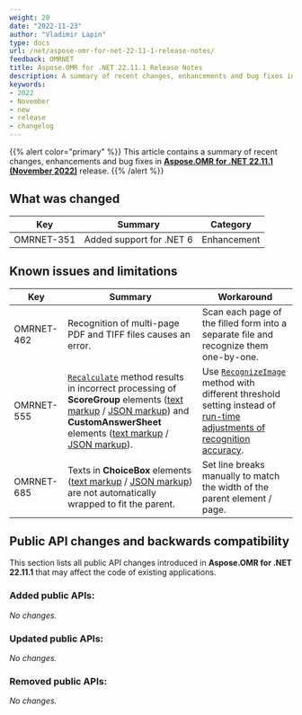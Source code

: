 ```yaml
---
weight: 20
date: "2022-11-23"
author: "Vladimir Lapin"
type: docs
url: /net/aspose-omr-for-net-22-11-1-release-notes/
feedback: OMRNET
title: Aspose.OMR for .NET 22.11.1 Release Notes
description: A summary of recent changes, enhancements and bug fixes in Aspose.OMR for .NET 22.11.1 (November 2022) release.
keywords:
- 2022
- November
- new
- release
- changelog
---
```


{{% alert color="primary" %}} 
This article contains a summary of recent changes, enhancements and bug fixes in [**Aspose.OMR for .NET 22.11.1 (November 2022)**](https://www.nuget.org/packages/Aspose.OMR/22.11.1) release.
{{% /alert %}} 

## What was changed

Key | Summary | Category
--- | ------- | --------
OMRNET-351 | Added support for .NET 6 | Enhancement

## Known issues and limitations

Key | Summary | Workaround
--- | ------- | ----------
OMRNET-462 | Recognition of multi-page PDF and TIFF files causes an error. | Scan each page of the filled form into a separate file and recognize them one-by-one.
OMRNET-555 | [`Recalculate`](https://reference.aspose.com/omr/net/aspose.omr.api/templateprocessor/recalculate/) method results in incorrect processing of **ScoreGroup** elements ([text markup](/omr/net/txt-markup/score_group/) / [JSON markup](/omr/net/json-markup/scoregroup/)) and **CustomAnswerSheet** elements ([text markup](/omr/net/txt-markup/custom_answer_sheet/) / [JSON markup](/omr/net/json-markup/customanswersheet/)). | Use [`RecognizeImage`](https://reference.aspose.com/omr/net/aspose.omr.api/templateprocessor/recognizeimage/) method with different threshold setting instead of [run-time adjustments of recognition accuracy](/omr/net/recognition/accuracy-threshold/#adjusting-recognition-accuracy-at-run-time).
OMRNET-685 | Texts in **ChoiceBox** elements ([text markup](/omr/net/txt-markup/question/) / [JSON markup](/omr/net/json-markup/choicebox/)) are not automatically wrapped to fit the parent. | Set line breaks manually to match the width of the parent element / page.

## Public API changes and backwards compatibility

This section lists all public API changes introduced in **Aspose.OMR for .NET 22.11.1** that may affect the code of existing applications.

### Added public APIs:

_No changes._

### Updated public APIs:

_No changes._

### Removed public APIs:

_No changes._
